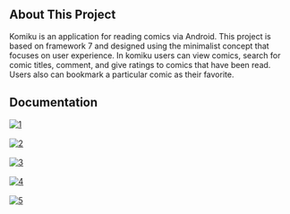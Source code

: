 ## About This Project
Komiku is an application for reading comics via Android. This project is based on framework 7 and designed using the minimalist concept that focuses on user experience. In komiku users can view comics, search for comic titles, comment, and give ratings to comics that have been read. Users also can bookmark a particular comic as their favorite. 


## Documentation
<a href="https://postimg.cc/D4yBWfbt" target="_blank"><img src="https://i.postimg.cc/cCfjbr14/1.jpg" alt="1"/></a><br/><br/>
<a href="https://postimg.cc/pyqswjwx" target="_blank"><img src="https://i.postimg.cc/L6MGZBvq/2.jpg" alt="2"/></a><br/><br/>
<a href="https://postimg.cc/5jxPKgkn" target="_blank"><img src="https://i.postimg.cc/7Pzp6Q18/3.jpg" alt="3"/></a><br/><br/>
<a href="https://postimg.cc/ygTLY3Wm" target="_blank"><img src="https://i.postimg.cc/3RsV1gTc/4.jpg" alt="4"/></a><br/><br/>
<a href="https://postimg.cc/47G8gQ44" target="_blank"><img src="https://i.postimg.cc/ydg20LwR/5.jpg" alt="5"/></a><br/><br/>
